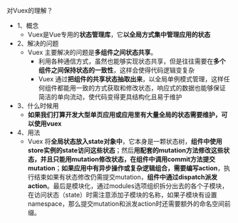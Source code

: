 对Vuex的理解？
- 1、概念
    - Vuex是Vue专用的**状态管理库**，它**以全局方式集中管理应用的状态**
- 2、解决的问题
    - Vuex 主要解决的问题是**多组件之间状态共享**。
        - 利用各种通信方式，虽然也能够实现状态共享，但是往往需要在**多个组件之间保持状态的一致性**，这样会使得代码逻辑变复杂
        - Vuex 通过**把组件的共享状态抽取出来**，以全局单例模式管理，这样任何组件都能用一致的方式获取和修改状态，响应式的数据也能够保证简洁的单向流动，使代码变得更具结构化且易于维护
- 3、什么时候用
    - **如果我们打算开发大型单页应用或应用里有大量全局的状态需要维护，可以使用vuex**
- 4、用法
    - Vuex 将**全局状态放入state对象中**，它本身是一颗状态树，**组件中使用store实例的state访问这些状态**；然后**用配套的mutation方法修改这些状态，并且只能用mutation修改状态，在组件中调用commit方法提交mutation**；**如果应用中有异步操作或复杂逻辑组合，需要编写action**，执行结束如果有状态修改仍需提交mutation，**组件中通过dispatch派发action**。最后是模块化，通过modules选项组织拆分出去的各个子模块，在访问状态（state）时需注意添加子模块的名称，如果子模块有设置namespace，那么提交mutation和派发action时还需要额外的命名空间前缀。
    
